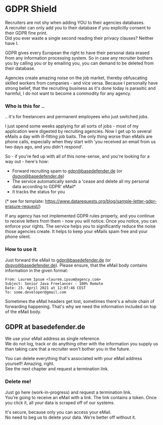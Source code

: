 # GDPR Shield
Recruiters are not shy when adding YOU to their agencies databases.  
A recruiter can only add you to their database if you explicitly consent to their GDPR fine print.  
Did you ever waste a single second reading their privacy clauses? Neither have I.

GDPR gives every European the right to have their personal data erased from any information processing system.
So in case any recruiter bothers you by calling you or by emailing you, you can demand to be deleted from their database.

Agencies create amazing noise on the job market, thereby obfuscating skilled workers from companies - and vice versa.
Because I personally have strong belief, that the recruiting business as it's done today is parasitic and harmful,
I do not want to become a commodity for any agency.


### Who is this for ..
.. it's for freelancers and permanent employees who just switched jobs.

I just spend some weeks applying for all sorts of jobs - most of my application were digested by recruiting agencies.
Now I get up to several eMails a day with ill-fitting job baits. The only thing worse than eMails are phone calls,
especially when they start with 'you received an email from us two days ago, and you didn't respond'.

So - if you're fed up with all of this none-sense, and you're looking for a way out - here's how:

* Forward recruiting spam to gdpr@basedefender.de (or dsgvo@basedefender.de)
* The service automatically sends a 'cease and delete all my personal data according to GDPR' eMail*
* It tracks the status for you

(* see for template: https://www.datarequests.org/blog/sample-letter-gdpr-erasure-request/)

If any agency has not implemented GDPR rules properly, and you continue to receive letters from them - now you will notice.
Once you notice, you can enforce your rights. The service helps you to significantly reduce the noise those agencies create.
It helps to keep your eMails spam free and your phone silent.


### How to use it
Just forward the eMail to gdpr@basedefender.de (or dsgvo@basedefender.de). 
Please ensure, that the eMail body contains information in the given format:

```
From: Laurem Ipsum <laurem.ipsum@agency.com>
Subject: Senior Java Freelancer - 100% Remote
Date: 23. April 2021 at 12:07:46 CEST
To: some.developer@gmail.com
```

Sometimes the eMail headers get lost, sometimes there's a whole chain of forwarding happening. 
That's why we need the information included on top of the eMail body.

## GDPR at basedefender.de
We use your eMail address as single reference.  
We do not log, track or do anything other with the information you supply us than taking 
care that a recruiter won't bother you in the future.

You can delete everything that's associated with your eMail address yourself! Amazing, right.  
See the next chapter and request a termination link. 

### Delete me!

Just go here (work-in-progress) and request a termination link.  
You're going to receive an eMail with a link. The link contains a token. Once you click it, all your data is scraped
off of our systems.

It's secure, because only you can access your eMail.  
No need to beg us to delete your data. We're better off without it.













